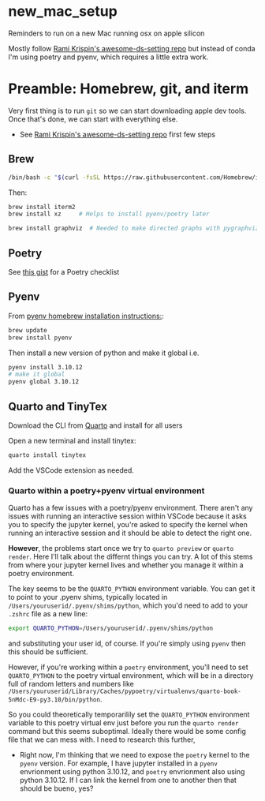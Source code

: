 # new_mac_setup
Reminders to run on a new Mac running osx on apple silicon


Mostly follow [Rami Krispin's awesome-ds-setting repo](https://github.com/RamiKrispin/awesome-ds-setting) but instead of conda I'm using poetry and pyenv, which requires a little extra work.

# Preamble: Homebrew, git, and iterm

Very first thing is to run `git` so we can start downloading apple dev tools. Once that's done, we can start with everything else.

* See [Rami Krispin's awesome-ds-setting repo](https://github.com/RamiKrispin/awesome-ds-setting) first few steps

## Brew

```bash
/bin/bash -c "$(curl -fsSL https://raw.githubusercontent.com/Homebrew/install/HEAD/install.sh)"
```

Then: 
```bash
brew install iterm2
brew install xz     # Helps to install pyenv/poetry later

brew install graphviz  # Needed to make directed graphs with pygraphviz
```

## Poetry

See [this gist](https://gist.github.com/banditkings/f00813d95dce905638d88dbae8f810fe) for a Poetry checklist

## Pyenv

From [pyenv homebrew installation instructions:](https://github.com/pyenv/pyenv?tab=readme-ov-file#homebrew-in-macos):

```bash
brew update
brew install pyenv
```

Then install a new version of python and make it global i.e. 

```bash
pyenv install 3.10.12
# make it global
pyenv global 3.10.12
```

## Quarto and TinyTex

Download the CLI from [Quarto](https://quarto.org/docs/get-started/) and install for all users

Open a new terminal and install tinytex:

```bash
quarto install tinytex
```

Add the VSCode extension as needed. 

### Quarto within a poetry+pyenv virtual environment

Quarto has a few issues with a poetry/pyenv environment. There aren't any issues with running an interactive session within VSCode because it asks you to specify the jupyter kernel, you're asked to specify the kernel when running an interactive session and it should be able to detect the right one. 

**However**, the problems start once we try to `quarto preview` or `quarto render`. Here I'll talk about the differnt things you can try. A lot of this stems from where your jupyter kernel lives and whether you manage it within a poetry environment.

The key seems to be the `QUARTO_PYTHON` environment variable. You can get it to point to your .pyenv shims, typically located in `/Users/youruserid/.pyenv/shims/python`, which you'd need to add to your `.zshrc` file as a new line:

```bash
export QUARTO_PYTHON=/Users/youruserid/.pyenv/shims/python
```
and substituting your user id, of course. If you're simply using `pyenv` then this should be sufficient.

However, if you're working within a `poetry` environment, you'll need to set `QUARTO_PYTHON` to the poetry virtual environment, which will be in a directory full of random letters and numbers like `/Users/youruserid/Library/Caches/pypoetry/virtualenvs/quarto-book-5nMdc-E9-py3.10/bin/python`.

So you could theoretically temporarilily set the `QUARTO_PYTHON` environment variable to this poetry virtual env just before you run the `quarto render` command but this seems suboptimal. Ideally there would be some config file that we can mess with. I need to research this further, 

* Right now, I'm thinking that we need to expose the `poetry` kernel to the `pyenv` version. For example, I have jupyter installed in a `pyenv` envrionment using python 3.10.12, and `poetry` envrionment also using python 3.10.12. If I can link the kernel from one to another then that should be bueno, yes?


